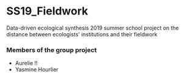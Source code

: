 # SS19_Fieldwork
Data-driven ecological synthesis 2019 summer school project on the distance between ecologists' institutions and their fieldwork

### Members of the group project
- Aurelie !!  
- Yasmine Hourlier
